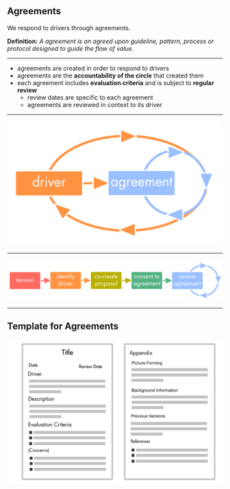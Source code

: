 ## Agreements


We respond to drivers through agreements.

**Definition:** _A agreement is an agreed upon guideline, pattern, process or protocol designed to guide the flow of value._

---

* agreements are created in order to respond to drivers 
* agreements are the **accountability of the circle** that created them
* each agreement includes **evaluation criteria** and is subject to **regular review**
    *  review dates are specific to each agreement
    *  agreements are reviewed in context to its driver

---

![](img/tension-driver-domain/driver-agreement-improvement.png)

---

![](img/agreements/agreement-lifecycle-long.png)

---

## Template for Agreements

![](img/agreements/agreement-template.png)

